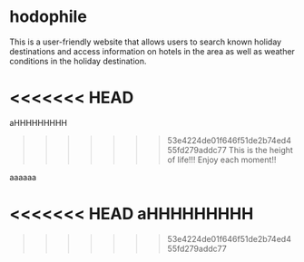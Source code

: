 # hodophile

This is a user-friendly website that allows users to search known holiday destinations and access information on hotels in the area as well as weather conditions in the holiday destination.

<<<<<<< HEAD
=======
aHHHHHHHHH
>>>>>>> 53e4224de01f646f51de2b74ed455fd279addc77
This is the height of life!!!
Enjoy each moment!!

aaaaaa


<<<<<<< HEAD
aHHHHHHHHH
=======
>>>>>>> 53e4224de01f646f51de2b74ed455fd279addc77
